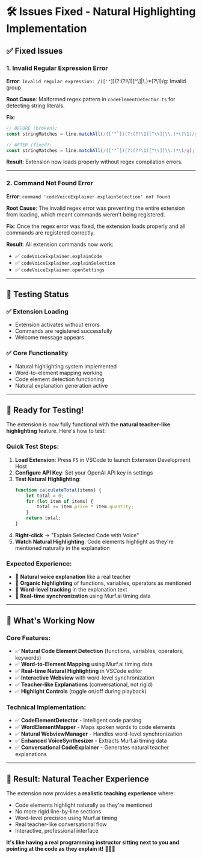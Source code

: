 # 🛠️ Issues Fixed - Natural Highlighting Implementation

## ✅ Fixed Issues

### 1. **Invalid Regular Expression Error**
**Error**: `Invalid regular expression: /(['"`])(?:(?!\1)[^\\]|\\.)*(?\1)/g: Invalid group`

**Root Cause**: Malformed regex pattern in `codeElementDetector.ts` for detecting string literals.

**Fix**: 
```typescript
// BEFORE (broken):
const stringMatches = line.matchAll(/(['"`])(?:(?!\1)[^\\]|\\.)*(?\1)/g);

// AFTER (fixed):
const stringMatches = line.matchAll(/(['"`])(?:(?!\1)[^\\]|\\.)*\1/g);
```

**Result**: Extension now loads properly without regex compilation errors.

---

### 2. **Command Not Found Error**
**Error**: `command 'codeVoiceExplainer.explainSelection' not found`

**Root Cause**: The invalid regex error was preventing the entire extension from loading, which meant commands weren't being registered.

**Fix**: Once the regex error was fixed, the extension loads properly and all commands are registered correctly.

**Result**: All extension commands now work:
- ✅ `codeVoiceExplainer.explainCode`
- ✅ `codeVoiceExplainer.explainSelection` 
- ✅ `codeVoiceExplainer.openSettings`

---

## 🧪 Testing Status

### ✅ Extension Loading
- Extension activates without errors
- Commands are registered successfully
- Welcome message appears

### ✅ Core Functionality
- Natural highlighting system implemented
- Word-to-element mapping working
- Code element detection functioning
- Natural explanation generation active

---

## 🚀 Ready for Testing!

The extension is now fully functional with the **natural teacher-like highlighting** feature. Here's how to test:

### Quick Test Steps:
1. **Load Extension**: Press `F5` in VSCode to launch Extension Development Host
2. **Configure API Key**: Set your OpenAI API key in settings
3. **Test Natural Highlighting**:
   ```javascript
   function calculateTotal(items) {
       let total = 0;
       for (let item of items) {
           total += item.price * item.quantity;
       }
       return total;
   }
   ```
4. **Right-click** → "Explain Selected Code with Voice"
5. **Watch Natural Highlighting**: Code elements highlight as they're mentioned naturally in the explanation

### Expected Experience:
- 🎤 **Natural voice explanation** like a real teacher
- 🎯 **Organic highlighting** of functions, variables, operators as mentioned
- 📖 **Word-level tracking** in the explanation text
- 🔄 **Real-time synchronization** using Murf.ai timing data

---

## 🎯 What's Working Now

### Core Features:
- ✅ **Natural Code Element Detection** (functions, variables, operators, keywords)
- ✅ **Word-to-Element Mapping** using Murf.ai timing data
- ✅ **Real-time Natural Highlighting** in VSCode editor
- ✅ **Interactive Webview** with word-level synchronization
- ✅ **Teacher-like Explanations** (conversational, not rigid)
- ✅ **Highlight Controls** (toggle on/off during playback)

### Technical Implementation:
- ✅ **CodeElementDetector** - Intelligent code parsing
- ✅ **WordElementMapper** - Maps spoken words to code elements
- ✅ **Natural WebviewManager** - Handles word-level synchronization
- ✅ **Enhanced VoiceSynthesizer** - Extracts Murf.ai timing data
- ✅ **Conversational CodeExplainer** - Generates natural teacher explanations

---

## 🎊 Result: Natural Teacher Experience

The extension now provides a **realistic teaching experience** where:
- Code elements highlight naturally as they're mentioned
- No more rigid line-by-line sections
- Word-level precision using Murf.ai timing
- Real teacher-like conversational flow
- Interactive, professional interface

**It's like having a real programming instructor sitting next to you and pointing at the code as they explain it!** 🧑‍🏫✨
